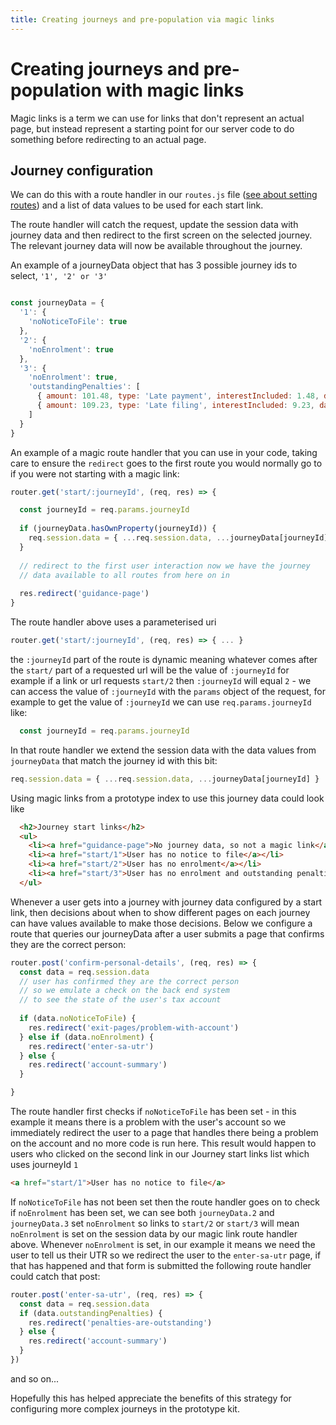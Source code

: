 ```yaml
---
title: Creating journeys and pre-population via magic links
---
```


# Creating journeys and pre-population with magic links

Magic links is a term we can use for links that don't represent an actual page, but instead represent a starting point for our server code to do something before redirecting to an actual page.

## Journey configuration

We can do this with a route handler in our `routes.js` file ([see about setting routes](https://govuk-prototype-kit.herokuapp.com/docs/creating-routes)) and a list of data values to be used for each start link.
	
The route handler will catch the request, update the session data with journey data and then redirect to the first screen on the selected journey. The relevant journey data will now be available throughout the journey.

An example of a journeyData object that has 3 possible journey ids to select, `'1', '2' or '3'`
	
```js

const journeyData = {
  '1': {
    'noNoticeToFile': true
  },
  '2': {
    'noEnrolment': true
  },
  '3': {
    'noEnrolment': true,
    'outstandingPenalties': [
      { amount: 101.48, type: 'Late payment', interestIncluded: 1.48, date: '2021-06-30' },
      { amount: 109.23, type: 'Late filing', interestIncluded: 9.23, date: '2021-03-31' }
    ]
  }
}
```
An example of a magic route handler that you can use in your code, taking care to ensure the `redirect` goes to the first route you would normally go to if you were not starting with a magic link:

```js
router.get('start/:journeyId', (req, res) => {

  const journeyId = req.params.journeyId
  
  if (journeyData.hasOwnProperty(journeyId)) {
    req.session.data = { ...req.session.data, ...journeyData[journeyId] }
  }
  
  // redirect to the first user interaction now we have the journey
  // data available to all routes from here on in
  
  res.redirect('guidance-page')
}
```

The route handler above uses a parameterised uri

```js
router.get('start/:journeyId', (req, res) => { ... }
```

the `:journeyId` part of the route is dynamic meaning whatever comes after the `start/` part of a requested url will be the value of `:journeyId` for example if a link or url requests `start/2` then `:journeyId` will equal `2` - we can access the value of `:journeyId` with the `params` object of the request, for example to get the value of `:journeyId` we can use `req.params.journeyId` like:

```js
  const journeyId = req.params.journeyId
```

In that route handler we extend the session data with the data values from `journeyData` that match the journey id with this bit:

```js
req.session.data = { ...req.session.data, ...journeyData[journeyId] }
```

Using magic links from a prototype index to use this journey data could look like

```html
  <h2>Journey start links</h2>
  <ul>
    <li><a href="guidance-page">No journey data, so not a magic link</a></li>
    <li><a href="start/1">User has no notice to file</a></li>
    <li><a href="start/2">User has no enrolment</a></li>
    <li><a href="start/3">User has no enrolment and outstanding penalties</a></li>
  </ul>
```
	
Whenever a user gets into a journey with journey data configured by a start link, then decisions about when to show different pages on each journey can have values available to make those decisions. Below we configure a route that queries our journeyData after a user submits a page that confirms they are the correct person:
	
```js
router.post('confirm-personal-details', (req, res) => {
  const data = req.session.data
  // user has confirmed they are the correct person
  // so we emulate a check on the back end system
  // to see the state of the user's tax account
  
  if (data.noNoticeToFile) {
    res.redirect('exit-pages/problem-with-account')
  } else if (data.noEnrolment) {
    res.redirect('enter-sa-utr')
  } else {
    res.redirect('account-summary')
  }

}
```

The route handler first checks if `noNoticeToFile` has been set - in this example it means there is a problem with the user's account so we immediately redirect the user to a page that handles there being a problem on the account and no more code is run here. This result would happen to users who clicked on the second link in our Journey start links list which uses journeyId `1`
```html
<a href="start/1">User has no notice to file</a>
```
If `noNoticeToFile` has not been set then the route handler goes on to check if `noEnrolment` has been set, we can see both `journeyData.2` and `journeyData.3` set `noEnrolment` so links to `start/2` or `start/3` will mean `noEnrolment` is set on the session data by our magic link route handler above. Whenever `noEnrolment` is set, in our example it means we need the user to tell us their UTR so we redirect the user to the `enter-sa-utr` page, if that has happened and that form is submitted the following route handler could catch that post:

```js
router.post('enter-sa-utr', (req, res) => {
  const data = req.session.data
  if (data.outstandingPenalties) {
    res.redirect('penalties-are-outstanding')
  } else {
    res.redirect('account-summary')
  }
})
```
and so on...

Hopefully this has helped appreciate the benefits of this strategy for configuring more complex journeys in the prototype kit.
	  
	  
	
	


